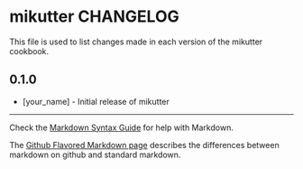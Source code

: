 mikutter CHANGELOG
==================

This file is used to list changes made in each version of the mikutter cookbook.

0.1.0
-----
- [your_name] - Initial release of mikutter

- - -
Check the [Markdown Syntax Guide](http://daringfireball.net/projects/markdown/syntax) for help with Markdown.

The [Github Flavored Markdown page](http://github.github.com/github-flavored-markdown/) describes the differences between markdown on github and standard markdown.
